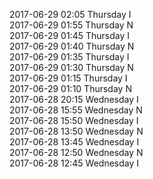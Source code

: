 2017-06-29 02:05 Thursday  I  
2017-06-29 01:55 Thursday  N  
2017-06-29 01:45 Thursday  I  
2017-06-29 01:40 Thursday  N  
2017-06-29 01:35 Thursday  I  
2017-06-29 01:30 Thursday  N  
2017-06-29 01:15 Thursday  I  
2017-06-29 01:10 Thursday  N  
2017-06-28 20:15 Wednesday  I  
2017-06-28 15:55 Wednesday  N  
2017-06-28 15:50 Wednesday  I  
2017-06-28 13:50 Wednesday  N  
2017-06-28 13:45 Wednesday  I  
2017-06-28 12:50 Wednesday  N  
2017-06-28 12:45 Wednesday  I  
